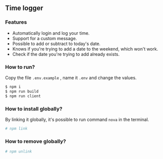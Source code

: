 ## Time logger

### Features

* Automatically login and log your time.
* Support for a custom message.
* Possible to add or subtract to today's date.
* Knows if you're trying to add a date to the weekend, which won't work.
* Check if the date you're trying to add already exists.

### How to run?

Copy the file `.env.example` , name it `.env` and change the values.

``` sh
$ npm i
$ npm run build
$ npm run client
```

### How to install globally?

By linking it globally, it's possible to run command `nova` in the terminal.

``` sh
# npm link
```

### How to remove globally?

``` sh
# npm unlink
```
